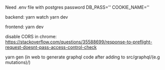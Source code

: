 Need .env file with postgres password
DB_PASS=''
COOKIE_NAME=''

backend:
yarn watch
yarn dev

frontend:
yarn dev

disable CORS in chrome: https://stackoverflow.com/questions/35588699/response-to-preflight-request-doesnt-pass-access-control-check

yarn gen (in web to generate graphql code after adding to src/graphql/(e.g mutations)/)
